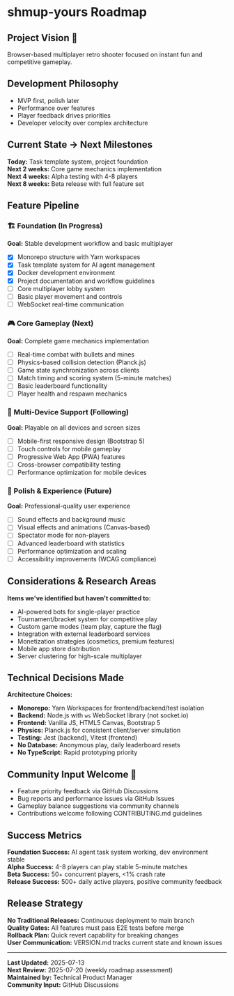 # shmup-yours Roadmap

## Project Vision 🎯
Browser-based multiplayer retro shooter focused on instant fun and competitive gameplay.

## Development Philosophy
- MVP first, polish later
- Performance over features
- Player feedback drives priorities
- Developer velocity over complex architecture

## Current State → Next Milestones
**Today:** Task template system, project foundation  
**Next 2 weeks:** Core game mechanics implementation  
**Next 4 weeks:** Alpha testing with 4-8 players  
**Next 8 weeks:** Beta release with full feature set

## Feature Pipeline

### 🏗️ Foundation (In Progress)
**Goal:** Stable development workflow and basic multiplayer
- [x] Monorepo structure with Yarn workspaces
- [x] Task template system for AI agent management
- [x] Docker development environment
- [x] Project documentation and workflow guidelines
- [ ] Core multiplayer lobby system
- [ ] Basic player movement and controls
- [ ] WebSocket real-time communication

### 🎮 Core Gameplay (Next)
**Goal:** Complete game mechanics implementation
- [ ] Real-time combat with bullets and mines
- [ ] Physics-based collision detection (Planck.js)
- [ ] Game state synchronization across clients
- [ ] Match timing and scoring system (5-minute matches)
- [ ] Basic leaderboard functionality
- [ ] Player health and respawn mechanics

### 📱 Multi-Device Support (Following)
**Goal:** Playable on all devices and screen sizes
- [ ] Mobile-first responsive design (Bootstrap 5)
- [ ] Touch controls for mobile gameplay
- [ ] Progressive Web App (PWA) features
- [ ] Cross-browser compatibility testing
- [ ] Performance optimization for mobile devices

### 🎨 Polish & Experience (Future)
**Goal:** Professional-quality user experience
- [ ] Sound effects and background music
- [ ] Visual effects and animations (Canvas-based)
- [ ] Spectator mode for non-players
- [ ] Advanced leaderboard with statistics
- [ ] Performance optimization and scaling
- [ ] Accessibility improvements (WCAG compliance)

## Considerations & Research Areas
**Items we've identified but haven't committed to:**
- AI-powered bots for single-player practice
- Tournament/bracket system for competitive play
- Custom game modes (team play, capture the flag)
- Integration with external leaderboard services
- Monetization strategies (cosmetics, premium features)
- Mobile app store distribution
- Server clustering for high-scale multiplayer

## Technical Decisions Made
**Architecture Choices:**
- **Monorepo:** Yarn Workspaces for frontend/backend/test isolation
- **Backend:** Node.js with `ws` WebSocket library (not socket.io)
- **Frontend:** Vanilla JS, HTML5 Canvas, Bootstrap 5
- **Physics:** Planck.js for consistent client/server simulation
- **Testing:** Jest (backend), Vitest (frontend)
- **No Database:** Anonymous play, daily leaderboard resets
- **No TypeScript:** Rapid prototyping priority

## Community Input Welcome 💬
- Feature priority feedback via GitHub Discussions
- Bug reports and performance issues via GitHub Issues
- Gameplay balance suggestions via community channels
- Contributions welcome following CONTRIBUTING.md guidelines

## Success Metrics
**Foundation Success:** AI agent task system working, dev environment stable  
**Alpha Success:** 4-8 players can play stable 5-minute matches  
**Beta Success:** 50+ concurrent players, <1% crash rate  
**Release Success:** 500+ daily active players, positive community feedback

## Release Strategy
**No Traditional Releases:** Continuous deployment to main branch  
**Quality Gates:** All features must pass E2E tests before merge  
**Rollback Plan:** Quick revert capability for breaking changes  
**User Communication:** VERSION.md tracks current state and known issues

---
**Last Updated:** 2025-07-13  
**Next Review:** 2025-07-20 (weekly roadmap assessment)  
**Maintained by:** Technical Product Manager  
**Community Input:** GitHub Discussions
